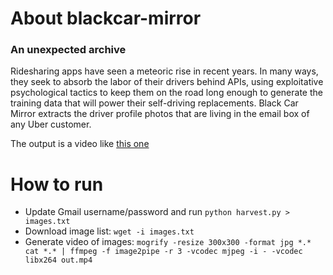 # About blackcar-mirror
### An unexpected archive
Ridesharing apps have seen a meteoric rise in recent years. In many ways, they seek to absorb the labor of their drivers behind APIs, using exploitative psychological tactics to keep them on the road long enough to generate the training data that will power their self-driving replacements. Black Car Mirror extracts the driver profile photos that are living in the email box of any Uber customer. 

The output is a video like [this one](https://vimeo.com/212105348)

# How to run

* Update Gmail username/password and run `python harvest.py > images.txt`
* Download image list: `wget -i images.txt`
* Generate video of images: `mogrify -resize 300x300 -format jpg *.*
cat *.* | ffmpeg -f image2pipe -r 3 -vcodec mjpeg -i - -vcodec libx264 out.mp4`
